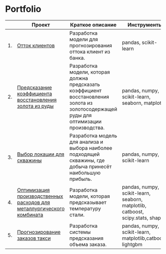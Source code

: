 # Portfolio

|     | Проект                                                       | Краткое описание                                             | Инструменты                                                         |
| ---- | ------------------------------------------------------------ | ------------------------------------------------------------ | ------------------------------------------------------------ |
| 1.   | [Отток клиентов](https://github.com/genchel/portfolio/blob/main/customer_churn/customer_churn.ipynb) | Разработка модели для прогнозирования <br/>оттока клиент из банка.  | pandas, scikit-learn     |
| 2.   | [Предсказание коэффициента восстановления золота из руды](https://github.com/genchel/portfolio/blob/main/gold_recovery/project-gold.ipynb) | Разработка модели, которая должна <br/>предсказать коэффициент восстановления <br/>золота из золотосодержащей руды для оптимизации производства.  |  pandas, numpy, scikit-learn, seaborn, matplotlib     |
| 3.   | [Выбор локации для скважины](https://github.com/genchel/portfolio/blob/main/oil_wells_location/well_selection.ipynb) | Разработка модель для анализа и выбора наиболее подходящей скважины, где добыча принесёт наибольшую прибыль.  | pandas, numpy, scikit-learn    |
| 4.   | [Оптимизация производственных расходов для металлургического комбината](https://github.com/genchel/portfolio/blob/main/steel_temperature/project_steel_temp.ipynb) | Разработка модели, которая предсказывает температуру стали.  | pandas, numpy, scikit-learn, seaborn, matplotlib, catboost, scipy.stats, shap   |
| 5.   | [Прогнозирование заказов такси](https://github.com/genchel/portfolio/blob/main/taxi_order_forecasting/project_taxi.ipynb) | Разработка системы предсказания объема заказа.  | pandas, numpy, scikit-learn, matplotlib,catboost, lightgbm      |
